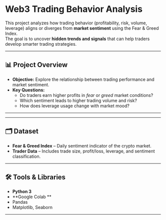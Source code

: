 # Web3 Trading Behavior Analysis

This project analyzes how trading behavior (profitability, risk, volume, leverage) aligns or diverges from **market sentiment** using the Fear & Greed Index.  
The goal is to uncover **hidden trends and signals** that can help traders develop smarter trading strategies.

---

## 📊 Project Overview
- **Objective:** Explore the relationship between trading performance and market sentiment.
- **Key Questions:**
  - Do traders earn higher profits in *fear* or *greed* market conditions?
  - Which sentiment leads to higher trading volume and risk?
  - How does leverage usage change with market mood?

---


---

## 🗂 Dataset
- **Fear & Greed Index** – Daily sentiment indicator of the crypto market.
- **Trader Data** – Includes trade size, profit/loss, leverage, and sentiment classification.

---

## 🛠️ Tools & Libraries
- **Python 3**
- **Google Colab **
- Pandas
- Matplotlib, Seaborn

---



